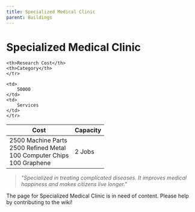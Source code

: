 ```yaml
---
title: Specialized Medical Clinic
parent: Buildings
---
```

# Specialized Medical Clinic

<table>
<thead>
	<tr>
	<th>Cost</th>
	<th>Capacity</th>
	
	<th>Research Cost</th>
	<th>Category</th>
	</tr>
</thead>
<tbody>
	<tr>
	<td>
		2500 Machine Parts<br>2500 Refined Metal<br>100 Computer Chips<br>100 Graphene
	</td>
	<td>
		2 Jobs
	</td>
	
	<td>
		50000
	</td>
	<td>
		Services
	</td>
	</tr>
</tbody>
</table>

> *"Specialized in treating complicated diseases. It improves medical happiness and makes citizens live longer."*

The page for Specialized Medical Clinic is in need of content. Please help by contributing to the wiki!
